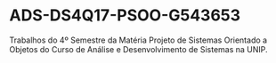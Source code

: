 # ADS-DS4Q17-PSOO-G543653
Trabalhos do 4º Semestre da Matéria Projeto de Sistemas Orientado a Objetos do Curso de Análise e Desenvolvimento de Sistemas na UNIP.
